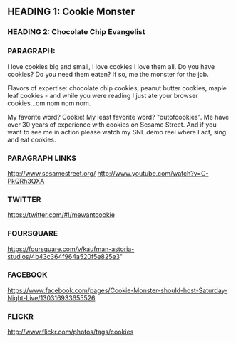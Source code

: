 ## HEADING 1: Cookie Monster
### HEADING 2: Chocolate Chip Evangelist
	
### PARAGRAPH: 
I love cookies big and small, I love cookies I love them all. Do you have cookies? Do you need them eaten? If so, me the monster for the job.

Flavors of expertise: chocolate chip cookies, peanut butter cookies, maple leaf cookies - and while you were reading I just ate your browser cookies...om nom nom nom.

My favorite word? Cookie! My least favorite word? "outofcookies". Me have over 30 years of experience with cookies on Sesame Street. And if you want to see me in action please watch my SNL demo reel where I act, sing and eat cookies.
	
### PARAGRAPH LINKS
http://www.sesamestreet.org/
http://www.youtube.com/watch?v=C-PkQRh3QXA
	
### TWITTER 
https://twitter.com/#!/mewantcookie

### FOURSQUARE 
https://foursquare.com/v/kaufman-astoria-studios/4b43c364f964a520f5e825e3"

### FACEBOOK 
https://www.facebook.com/pages/Cookie-Monster-should-host-Saturday-Night-Live/130316933655526

### FLICKR 
http://www.flickr.com/photos/tags/cookies
